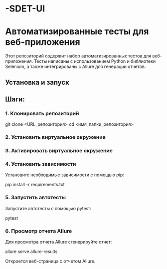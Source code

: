 # -SDET-UI
# Автоматизированные тесты для веб-приложения

Этот репозиторий содержит набор автоматизированных тестов для веб-приложения. Тесты написаны с использованием Python и библиотеки Selenium, а также интегрированы с Allure для генерации отчетов.

## Установка и запуск

## Шаги:

### 1. Клонировать репозиторий

git clone <URL_репозитория>
cd <имя_папки_репозитория>

### 2. Установить виртуальное окружение

### 3. Активировать виртуальное окружение

### 4. Установить зависимости

Установите необходимые зависимости с помощью pip:

pip install -r requirements.txt

### 5. Запустить автотесты
Запустите автотесты с помощью pytest:

pytest

### 6. Просмотр отчета Allure
Для просмотра отчета Allure сгенерируйте отчет:

allure serve allure-results

Откроется веб-страница с отчетом Allure.
